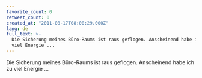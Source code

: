 ```yaml
---
favorite_count: 0
retweet_count: 0
created_at: "2011-08-17T08:00:29.000Z"
lang: de
full_text: >-
  Die Sicherung meines Büro-Raums ist raus geflogen. Anscheinend habe ich zu
  viel Energie ...
---
```


Die Sicherung meines Büro-Raums ist raus geflogen. Anscheinend habe ich zu viel
Energie ...
